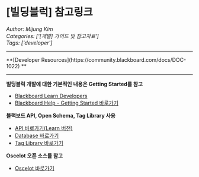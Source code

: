 # [빌딩블럭] 참고링크
*Author: Mijung Kim*  
*Categories: ['[개발] 가이드 및 참고자료']*  
*Tags: ['developer']*  
<hr />
**[Developer Resources](https://community.blackboard.com/docs/DOC-1022) **

****

**빌딩블럭 개발에 대한 기본적인 내용은 Getting Started를 참고**

  * [Blackboard Learn Developers](https://community.blackboard.com/community/developers/learn/content?filterID=contentstatus%5Bpublished%5D~category%5Bgetting-started%5D)
  * [Blackboard Help - Getting Started 바로가기](https://en-us.help.blackboard.com/Learn/9.1_2014_04/Administrator/080_Developer_Resources/020_Develop/000_Building_Blocks/001_Getting_Started/Getting_Started%3A_Developer_Workstation)

**블랙보드 API, Open Schema, Tag Library 사용**

  * [API 바로가기(Learn 버전)](https://en-us.help.blackboard.com/Learn/9.1_2014_04/Administrator/080_Developer_Resources/020_Develop/General_Documentation/Building_Blocks_API_and_Web_Services_Specifications_and_Changes)
  * [Database 바로가기](https://community.blackboard.com/external-link.jspa?url=http%3A//library.blackboard.com/ref/fea8bb86-1720-4b14-bb81-542d973b5338/index.htm)
  * [Tag Library 바로가기](https://en-us.help.blackboard.com/Learn/9.1_2014_04/Administrator/080_Developer_Resources/020_Develop/General_Documentation/Blackboard_Learn_Tag_Library)

**Oscelot 오픈 소스를 참고**

  * [Oscelot 바로가기](https://community.blackboard.com/external-link.jspa?url=http%3A//projects.oscelot.org/gf/project/)

